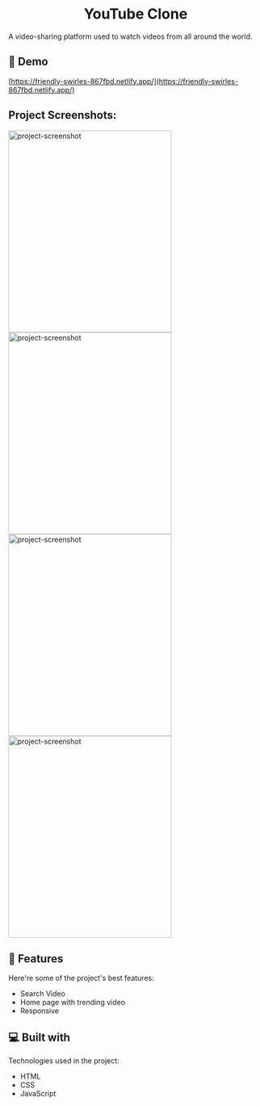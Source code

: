 <h1 align="center" id="title">YouTube Clone</h1>

<p id="description">A video-sharing platform used to watch videos from all around the world.</p>

<h2>🚀 Demo</h2>

[https://friendly-swirles-867fbd.netlify.app/](https://friendly-swirles-867fbd.netlify.app/)

<h2>Project Screenshots:</h2>

<img src="https://i.postimg.cc/wTZQ6nmk/Screenshot-from-2022-04-26-08-28-23.png" alt="project-screenshot" width="80%" height="400/">

<img src="https://i.postimg.cc/J7gkJZzr/Screenshot-from-2022-04-26-08-30-09.png" alt="project-screenshot" width="80%" height="400/">

<img src="https://i.postimg.cc/nc4qJMnn/Screenshot-from-2022-04-26-08-34-36.png" alt="project-screenshot" width="80%" height="400/">

<img src="https://i.postimg.cc/634G1pHJ/Screenshot-from-2022-04-26-08-35-53.png" alt="project-screenshot" width="80%" height="400/">

  
  
<h2>🧐 Features</h2>

Here're some of the project's best features:

*   Search Video
*   Home page with trending video
*   Responsive

  
  
<h2>💻 Built with</h2>

Technologies used in the project:

*   HTML
*   CSS
*   JavaScript
